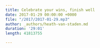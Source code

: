 ```yaml
---
title: Celebrate your wins, finish well
date: 2017-01-29 00:00:00 +0000
file: "/2017/2017-01-29.mp3"
author: _authors/heath-van-staden.md
duration: '29:01'
length: 41813755

---
```

